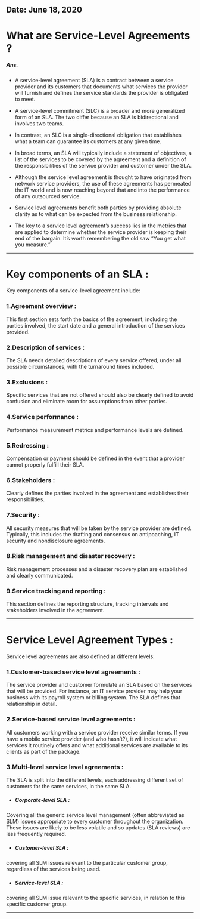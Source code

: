 ## Date: June 18, 2020

# What are Service-Level Agreements ?

##### Ans. 

- A service-level agreement (SLA) is a contract between a service provider and its customers that documents what services the provider will furnish and defines the service standards the provider is obligated to meet.

- A service-level commitment (SLC) is a broader and more generalized form of an SLA. The two differ because an SLA is bidirectional and involves two teams.

- In contrast, an SLC is a single-directional obligation that establishes what a team can guarantee its customers at any given time.

- In broad terms, an SLA will typically include a statement of objectives, a list of the services to be covered by the agreement and a definition of the responsibilities of the service provider and customer under the SLA.

- Although the service level agreement is thought to have originated from network service providers, the use of these agreements has permeated the IT world and is now reaching beyond that and into the performance of any outsourced service.

- Service level agreements benefit both parties by providing absolute clarity as to what can be expected from the business relationship. 

- The key to a service level agreement’s success lies in the metrics that are applied to determine whether the service provider is keeping their end of the bargain. It’s worth remembering the old saw “You get what you measure.”

_ _ _ _ _ _ _ _ _ _

# Key components of an SLA :

Key components of a service-level agreement include:

### 1.Agreement overview :
This first section sets forth the basics of the agreement, including the parties involved, the start date and a general introduction of the services provided.

### 2.Description of services :
The SLA needs detailed descriptions of every service offered, under all possible circumstances, with the turnaround times included.

### 3.Exclusions :
Specific services that are not offered should also be clearly defined to avoid confusion and eliminate room for assumptions from other parties.

### 4.Service performance :
Performance measurement metrics and performance levels are defined. 

### 5.Redressing :
Compensation or payment should be defined in the event that a provider cannot properly fulfill their SLA.

### 6.Stakeholders :
Clearly defines the parties involved in the agreement and establishes their responsibilities.

### 7.Security :
All security measures that will be taken by the service provider are defined. Typically, this includes the drafting and consensus on antipoaching, IT security and nondisclosure agreements.

### 8.Risk management and disaster recovery :
Risk management processes and a disaster recovery plan are established and clearly communicated.

### 9.Service tracking and reporting :
This section defines the reporting structure, tracking intervals and stakeholders involved in the agreement.

_ _ _ _ _ _ _ _ _ _

# Service Level Agreement Types :

Service level agreements are also defined at different levels:

### 1.Customer-based service level agreements :
The service provider and customer formulate an SLA based on the services that will be provided. For instance, an IT service provider may help your business with its payroll system or billing system. The SLA defines that relationship in detail.

### 2.Service-based service level agreements :
All customers working with a service provider receive similar terms. If you have a mobile service provider (and who hasn’t?), it will indicate what services it routinely offers and what additional services are available to its clients as part of the package.

### 3.Multi-level service level agreements :
The SLA is split into the different levels, each addressing different set of customers for the same services, in the same SLA.

- ##### Corporate-level SLA :
Covering all the generic service level management (often abbreviated as SLM) issues appropriate to every customer throughout the organization. These issues are likely to be less volatile and so updates (SLA reviews) are less frequently required.

- ##### Customer-level SLA :
covering all SLM issues relevant to the particular customer group, regardless of the services being used.

- ##### Service-level SLA :
covering all SLM issue relevant to the specific services, in relation to this specific customer group.

_ _ _ _ _ _ _ _ _ _
